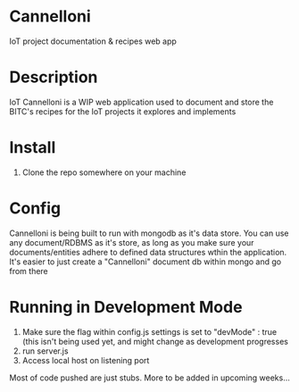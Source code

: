# Cannelloni
IoT project documentation &amp; recipes web app

Description
========
IoT Cannelloni is a WIP web application used to document and store the BITC's recipes for the IoT projects it explores and implements
 
Install
=======
1. Clone the repo somewhere on your machine

Config
======
Cannelloni is being built to run with mongodb as it's data store. You can use any document/RDBMS as it's store, as long as you make sure your documents/entities adhere to defined data structures wthin the application. It's easier to just create a "Cannelloni" document db within mongo and go from there

Running in Development Mode
===========================
1. Make sure the flag within config.js settings is set to "devMode" : true (this isn't being used yet, and might change as development progresses
2. run server.js
3. Access local host on listening port


Most of code pushed are just stubs. More to be added in upcoming weeks...
